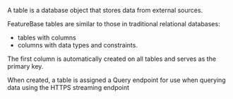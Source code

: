 A table is a database object that stores data from external sources.

FeatureBase tables are similar to those in traditional relational databases:
* tables with columns
* columns with data types and constraints.

The first column is automatically created on all tables and serves as the primary key.

When created, a table is assigned a Query endpoint for use when querying data using the HTTPS streaming endpoint
